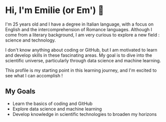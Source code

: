 # Hi, I'm Emilie (or Em') 👋

I'm 25 years old and I have a degree in Italian language, with a focus on English and the intercomprehension of Romance languages. Although I come from a literary background, I am very curious to explore a new field : science and technology.

I don't know anything about coding or GitHub, but I am motivated to learn and develop skills in these fascinating areas. 
My goal is to dive into the scientific universe, particularly through data science and machine learning.

This profile is my starting point in this learning journey, and I'm excited to see what I can accomplish !

## My Goals
- Learn the basics of coding and GitHub
- Explore data science and machine learning
- Develop knowledge in scientific technologies to broaden my horizons
